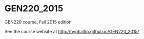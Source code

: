 # GEN220_2015
GEN220 course, Fall 2015 edition

See the course website at http://hyphaltip.github.io/GEN220_2015/